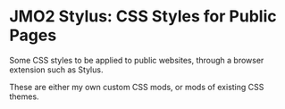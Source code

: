 # JMO2 Stylus: CSS Styles for Public Pages
Some CSS styles to be applied to public websites, through a browser extension such as Stylus.

These are either my own custom CSS mods, or mods of existing CSS themes.
